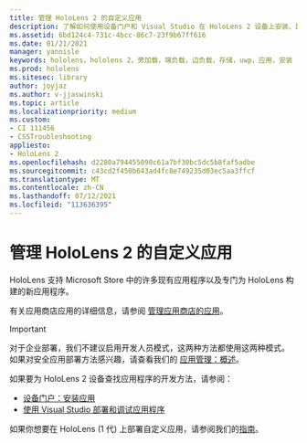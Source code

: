 ```yaml
---
title: 管理 HoloLens 2 的自定义应用
description: 了解如何使用设备门户和 Visual Studio 在 HoloLens 2 设备上安装、卸载和加载自定义全息应用。
ms.assetid: 6bd124c4-731c-4bcc-86c7-23f9b67ff616
ms.date: 01/21/2021
manager: yannisle
keywords: hololens，hololens 2，旁加载，端负载，边负载，存储，uwp，应用，安装
ms.prod: hololens
ms.sitesec: library
author: joyjaz
ms.author: v-jjaswinski
ms.topic: article
ms.localizationpriority: medium
ms.custom:
- CI 111456
- CSSTroubleshooting
appliesto:
- HoloLens 2
ms.openlocfilehash: d2280a794455090c61a7bf30bc5dc5b8faf5adbe
ms.sourcegitcommit: c43cd2f450b643ad4fc8e749235d03ec5aa3ffcf
ms.translationtype: MT
ms.contentlocale: zh-CN
ms.lasthandoff: 07/12/2021
ms.locfileid: "113636395"
---
```

# <a name="manage-custom-apps-for-hololens-2"></a>管理 HoloLens 2 的自定义应用

HoloLens 支持 Microsoft Store 中的许多现有应用程序以及专门为 HoloLens 构建的新应用程序。 

有关应用商店应用的详细信息，请参阅 [管理应用商店的应用](holographic-store-apps.md)。

> [!IMPORTANT]
> 对于企业部署，我们不建议启用开发人员模式，这两种方法都使用这两种模式。 如果对安全应用部署方法感兴趣，请查看我们的 [应用管理：概述](app-deploy-overview.md)。

如果要为 HoloLens 2 设备查找应用程序的开发方法，请参阅：

- [设备门户：安装应用](/windows/mixed-reality/develop/platform-capabilities-and-apis/using-the-windows-device-portal#installing-an-app)
- [使用 Visual Studio 部署和调试应用程序](/windows/mixed-reality/develop/platform-capabilities-and-apis/using-visual-studio)

如果你想要在 HoloLens (1 代) 上部署自定义应用，请参阅我们的[指南](holographic-custom-apps.md)。
